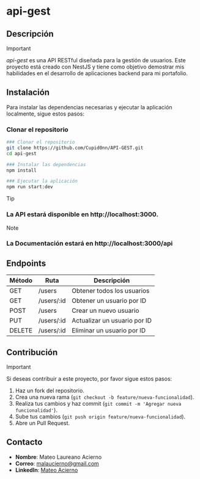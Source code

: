 # api-gest

## Descripción

>[!IMPORTANT]
_api-gest_ es una API RESTful diseñada para la gestión de usuarios. Este proyecto está creado con NestJS y tiene como objetivo demostrar mis habilidades en el desarrollo de aplicaciones backend para mi portafolio.

## Instalación

Para instalar las dependencias necesarias y ejecutar la aplicación localmente, sigue estos pasos:

### Clonar el repositorio

```bash
### Clonar el repositorio
git clone https://github.com/Cupid0nn/API-GEST.git
cd api-gest

### Instalar las dependencias
npm install

### Ejecutar la aplicación
npm run start:dev
```

>[!TIP]
### La API estará disponible en http://localhost:3000.

>[!NOTE]
### La Documentación estará en http://localhost:3000/api

## Endpoints

| Método | Ruta          | Descripción                  |
|--------|---------------|------------------------------|
| GET    | /users        | Obtener todos los usuarios   |
| GET    | /users/:id    | Obtener un usuario por ID    |
| POST   | /users        | Crear un nuevo usuario       |
| PUT    | /users/:id    | Actualizar un usuario por ID |
| DELETE | /users/:id    | Eliminar un usuario por ID   |

## Contribución

>[!IMPORTANT]
Si deseas contribuir a este proyecto, por favor sigue estos pasos:

1. Haz un fork del repositorio.
2. Crea una nueva rama (`git checkout -b feature/nueva-funcionalidad`).
3. Realiza tus cambios y haz commit (`git commit -m 'Agregar nueva funcionalidad'`).
4. Sube tus cambios (`git push origin feature/nueva-funcionalidad`).
5. Abre un Pull Request.

## Contacto

- **Nombre**: Mateo Laureano Acierno
- **Correo**: malaucierno@gmail.com
- **LinkedIn**: [Mateo Acierno](https://www.linkedin.com/in/mateo-acierno/)
